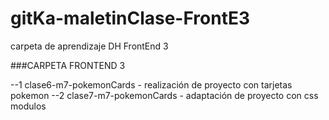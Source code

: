 # gitKa-maletinClase-FrontE3
carpeta de aprendizaje DH FrontEnd 3


###CARPETA FRONTEND 3 

--1 clase6-m7-pokemonCards  - realización de proyecto con tarjetas pokemon 
--2 clase7-m7-pokemonCards -  adaptación de proyecto con css modulos 
